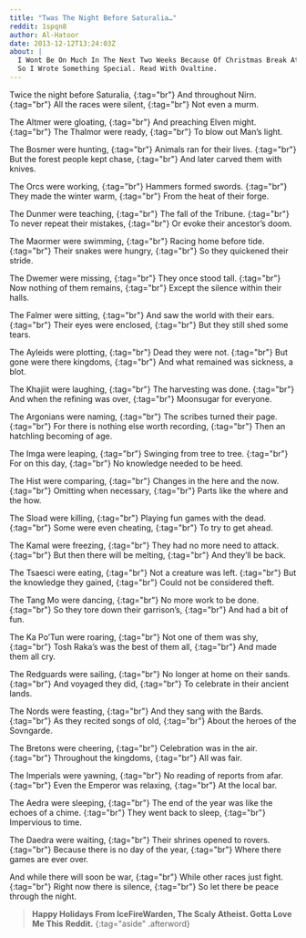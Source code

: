 ```yaml
---
title: "Twas The Night Before Saturalia…"
reddit: 1spqn8
author: Al-Hatoor
date: 2013-12-12T13:24:03Z
about: |
  I Wont Be On Much In The Next Two Weeks Because Of Christmas Break At School.
  So I Wrote Something Special. Read With Ovaltine.
---
```


Twice the night before Saturalia, [](){:tag="br"}
And throughout Nirn. [](){:tag="br"}
All the races were silent, [](){:tag="br"}
Not even a murm.

The Altmer were gloating, [](){:tag="br"}
And preaching Elven might. [](){:tag="br"}
The Thalmor were ready, [](){:tag="br"}
To blow out Man’s light.

The Bosmer were hunting, [](){:tag="br"}
Animals ran for their lives. [](){:tag="br"}
But the forest people kept chase, [](){:tag="br"}
And later carved them with knives.

The Orcs were working, [](){:tag="br"}
Hammers formed swords. [](){:tag="br"}
They made the winter warm, [](){:tag="br"}
From the heat of their forge.

The Dunmer were teaching, [](){:tag="br"}
The fall of the Tribune. [](){:tag="br"}
To never repeat their mistakes, [](){:tag="br"}
Or evoke their ancestor’s doom.

The Maormer were swimming, [](){:tag="br"}
Racing home before tide. [](){:tag="br"}
Their snakes were hungry, [](){:tag="br"}
So they quickened their stride.

The Dwemer were missing, [](){:tag="br"}
They once stood tall. [](){:tag="br"}
Now nothing of them remains, [](){:tag="br"}
Except the silence within their halls.

The Falmer were sitting, [](){:tag="br"}
And saw the world with their ears. [](){:tag="br"}
Their eyes were enclosed, [](){:tag="br"}
But they still shed some tears.

The Ayleids were plotting, [](){:tag="br"}
Dead they were not. [](){:tag="br"}
But gone were there kingdoms, [](){:tag="br"}
And what remained was sickness, a blot.

The Khajiit were laughing, [](){:tag="br"}
The harvesting was done. [](){:tag="br"}
And when the refining was over, [](){:tag="br"}
Moonsugar for everyone.

The Argonians were naming, [](){:tag="br"}
The scribes turned their page. [](){:tag="br"}
For there is nothing else worth recording, [](){:tag="br"}
Then an hatchling becoming of age.

The Imga were leaping, [](){:tag="br"}
Swinging from tree to tree. [](){:tag="br"}
For on this day, [](){:tag="br"}
No knowledge needed to be heed.

The Hist were comparing, [](){:tag="br"}
Changes in the here and the now. [](){:tag="br"}
Omitting when necessary, [](){:tag="br"}
Parts like the where and the how.

The Sload were killing, [](){:tag="br"}
Playing fun games with the dead. [](){:tag="br"}
Some were even cheating, [](){:tag="br"}
To try to get ahead.

The Kamal were freezing, [](){:tag="br"}
They had no more need to attack. [](){:tag="br"}
But then there will be melting, [](){:tag="br"}
And they’ll be back.

The Tsaesci were eating, [](){:tag="br"}
Not a creature was left. [](){:tag="br"}
But the knowledge they gained, [](){:tag="br"}
Could not be considered theft.

The Tang Mo were dancing, [](){:tag="br"}
No more work to be done. [](){:tag="br"}
So they tore down their garrison’s, [](){:tag="br"}
And had a bit of fun.

The Ka Po’Tun were roaring, [](){:tag="br"}
Not one of them was shy, [](){:tag="br"}
Tosh Raka’s was the best of them all, [](){:tag="br"}
And made them all cry.

The Redguards were sailing, [](){:tag="br"}
No longer at home on their sands. [](){:tag="br"}
And voyaged they did, [](){:tag="br"}
To celebrate in their ancient lands.

The Nords were feasting, [](){:tag="br"}
And they sang with the Bards. [](){:tag="br"}
As they recited songs of old, [](){:tag="br"}
About the heroes of the Sovngarde.

The Bretons were cheering, [](){:tag="br"}
Celebration was in the air. [](){:tag="br"}
Throughout the kingdoms, [](){:tag="br"}
All was fair.

The Imperials were yawning, [](){:tag="br"}
No reading of reports from afar. [](){:tag="br"}
Even the Emperor was relaxing, [](){:tag="br"}
At the local bar.

The Aedra were sleeping, [](){:tag="br"}
The end of the year was like the echoes of a chime. [](){:tag="br"}
They went back to sleep, [](){:tag="br"}
Impervious to time.

The Daedra were waiting, [](){:tag="br"}
Their shrines opened to rovers. [](){:tag="br"}
Because there is no day of the year, [](){:tag="br"}
Where there games are ever over.

And while there will soon be war, [](){:tag="br"}
While other races just fight. [](){:tag="br"}
Right now there is silence, [](){:tag="br"}
So let there be peace through the night.

> **Happy Holidays From IceFireWarden, The Scaly Atheist. Gotta Love Me This**
> **Reddit.**
{:tag="aside" .afterword}
